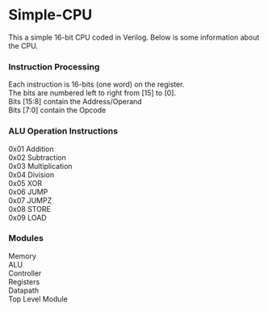 # Simple-CPU
This a simple 16-bit CPU coded in Verilog. Below is some information about the CPU.
<br>
### Instruction Processing

Each instruction is 16-bits (one word) on the register.
<br>
The bits are numbered left to right from [15] to [0].
<br>
Bits [15:8] contain the Address/Operand
<br>
Bits [7:0] contain the Opcode

### ALU Operation Instructions
0x01 Addition
<br>
0x02 Subtraction
<br>
0x03 Multiplication
<br>
0x04 Division
<br>
0x05 XOR
<br>
0x06 JUMP
<br>
0x07 JUMPZ
<br>
0x08 STORE
<br>
0x09 LOAD
### Modules
Memory
<br>
ALU
<br>
Controller
<br>
Registers
<br>
Datapath
<br>
Top Level Module

